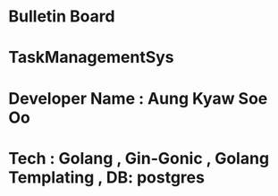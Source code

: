 # Bulletin Board

# TaskManagementSys

# Developer Name : Aung Kyaw Soe Oo

# Tech : Golang , Gin-Gonic , Golang Templating , DB: postgres

